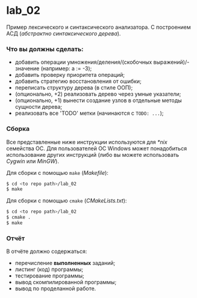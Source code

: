 # lab_02
Пример лексического и синтаксического анализатора. С построением АСД (*абстрактно синтаксического дерева*).

### Что вы должны сделать:
- добавить операции умножения/деления/(скобочных выражений)/-значение (например: a := -3);
- добавить проверку приоритета операций;
- добавить стратегию восстановления от ошибки;
- переписать структуру дерева (в стиле ООП);
- (опционально, +2) реализовать дерево через умные указатели;
- (опционально, +1) вынести создание узлов в отдельные методы сущности дерева;
- реализовать все 'TODO' метки (начинаются с `TODO: ...`);

### Сборка

Все представленные ниже инструкции используются для _*nix_ семейства ОС.  Для пользователей ОС Windows может понадобиться использование других инструкций (либо вы можете использовать *Cygwin* или *MinGW*).

Для сборки с помощью `make` (*Makefile*):

```bash
$ cd <to repo path>/lab_02
$ make
```

Для сборки с помощью `cmake` (*CMakeLists.txt*):

```bash
$ cd <to repo path>/lab_02
$ cmake .
$ make
```

### Отчёт

В отчёте должно содержаться:

- перечисление **выполненных** заданий;
- листинг (код) программы;
- тестирование программы;
- вывод скомпилированной программы;
- вывод по проделанной работе.